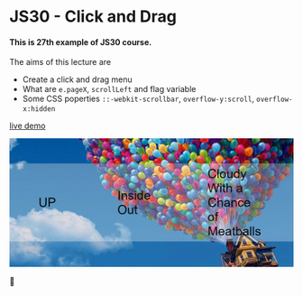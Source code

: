 # JS30 - Click and Drag
#### This is 27th example of JS30 course.
The aims of this lecture are 

- Create a click and drag menu
- What are `e.pageX`, `scrollLeft` and flag variable
- Some CSS poperties `::-webkit-scrollbar`, `overflow-y:scroll`, `overflow-x:hidden`

[live demo](https://mervekrblt.github.io/JavaScript-30/27-Click%20and%20Drag/index.html)

![](image.png)

:scroll: